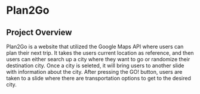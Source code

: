# Plan2Go
## Project Overview 
Plan2Go is a website that utilized the Google Maps API where users can plan their next trip. It takes the users current location as reference, and then users can either search up a city where they want to go or randomize their destination city. Once a city is seleted, it will bring users to another slide with information about the city. After pressing the GO! button, users are taken to a slide where there are transportation options to get to the desired city.

 
